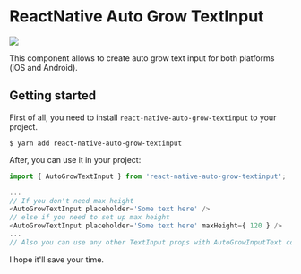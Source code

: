 # ReactNative Auto Grow TextInput

<a href="https://www.npmjs.com/package/react-native-auto-grow-textinput"><img src="https://img.shields.io/npm/v/react-native-auto-grow-textinput.svg"></a>

This component allows to create auto grow text input for both platforms (iOS and Android).

## Getting started
First of all, you need to install `react-native-auto-grow-textinput` to your project.

```
$ yarn add react-native-auto-grow-textinput
```

After, you can use it in your project:

```javascript
import { AutoGrowTextInput } from 'react-native-auto-grow-textinput';

...
// If you don't need max height
<AutoGrowTextInput placeholder='Some text here' />
// else if you need to set up max height
<AutoGrowTextInput placeholder='Some text here' maxHeight={ 120 } />
...
// Also you can use any other TextInput props with AutoGrowInputText component
```

I hope it'll save your time.
